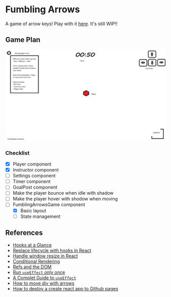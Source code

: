 # Fumbling Arrows

A game of arrow keys! Play with it [here](https://rahul-sivalenka.github.io/fumbling-arrows/). It's still WIP!!

## Game Plan

<img src="Fumbling-Arrows_GamePlan.png"
     alt="Game Plan" />

### Checklist

- [x] Player component
- [x] Instructor component
- [ ] Settings component
- [ ] Timer component
- [ ] GoalPost component
- [ ] Make the player bounce when idle with shadow
- [ ] Make the player hover with shodow when moving
- [ ] FumblingArrowsGame component 
  - [x] Basic layout
  - [ ] State management

## References

- [Hooks at a Glance](https://reactjs.org/docs/hooks-overview.html)
- [Replace lifecycle with hooks in React](https://dev.to/trentyang/replace-lifecycle-with-hooks-in-react-3d4n)
- [Handle window resize in React](https://www.hawatel.com/blog/handle-window-resize-in-react/)
- [Conditional Rendering](https://www.robinwieruch.de/conditional-rendering-react/)
- [Refs and the DOM](https://reactjs.org/docs/refs-and-the-dom.html)
- [Run `useEffect` only once](https://stackoverflow.com/questions/53120972/how-to-call-loading-function-with-react-useeffect-only-once)
- [A Complet Guide to `useEffect`](https://overreacted.io/a-complete-guide-to-useeffect/)
- [How to move div with arrows](https://stackoverflow.com/questions/4950575/how-to-move-a-div-with-arrow-keys)
- [How to deploy a create react app to Github pages](https://reactgo.com/deploy-react-app-github-pages/)
